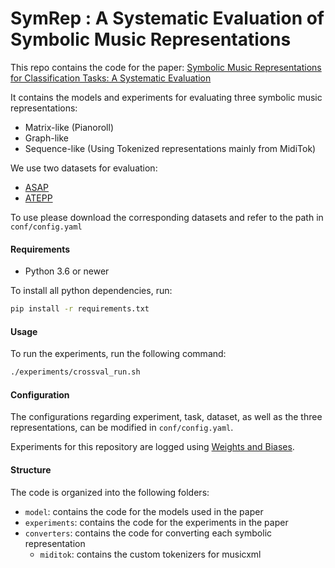 # SymRep :  A Systematic Evaluation of Symbolic Music Representations

This repo contains the code for the paper:
[Symbolic Music Representations for Classification Tasks: A Systematic Evaluation]()

It contains the models and experiments for evaluating three symbolic music representations:
- Matrix-like (Pianoroll)
- Graph-like 
- Sequence-like (Using Tokenized representations mainly from MidiTok)

We use two datasets for evaluation:
- [ASAP](https://github.com/CPJKU/asap-dataset)
- [ATEPP](https://github.com/BetsyTang/ATEPP)

To use please download the corresponding datasets and refer to the path in ```conf/config.yaml```

#### Requirements
- Python 3.6 or newer

To install all python dependencies, run:
```bash
pip install -r requirements.txt
```

#### Usage

To run the experiments, run the following command:
```bash
./experiments/crossval_run.sh
```

#### Configuration 

The configurations regarding experiment, task, dataset, as well as the three representations, can be modified in  ```conf/config.yaml```. 

Experiments for this repository are logged using [Weights and Biases](https://wandb.ai/huanz/symrep).

#### Structure

The code is organized into the following folders:
- `model`: contains the code for the models used in the paper
- `experiments`: contains the code for the experiments in the paper
- `converters`: contains the code for converting each symbolic representation
    - `miditok`:  contains the custom tokenizers for musicxml  